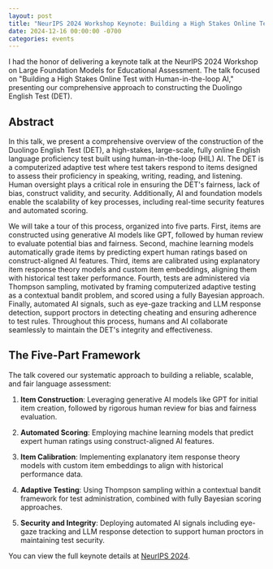 ```yaml
---
layout: post
title: "NeurIPS 2024 Workshop Keynote: Building a High Stakes Online Test with Human-in-the-loop AI"
date: 2024-12-16 00:00:00 -0700
categories: events
---
```


I had the honor of delivering a keynote talk at the NeurIPS 2024 Workshop on Large Foundation Models for Educational Assessment. The talk focused on "Building a High Stakes Online Test with Human-in-the-loop AI," presenting our comprehensive approach to constructing the Duolingo English Test (DET).

## Abstract

In this talk, we present a comprehensive overview of the construction of the Duolingo English Test (DET), a high-stakes, large-scale, fully online English language proficiency test built using human-in-the-loop (HIL) AI. The DET is a computerized adaptive test where test takers respond to items designed to assess their proficiency in speaking, writing, reading, and listening. Human oversight plays a critical role in ensuring the DET's fairness, lack of bias, construct validity, and security. Additionally, AI and foundation models enable the scalability of key processes, including real-time security features and automated scoring.

We will take a tour of this process, organized into five parts. First, items are constructed using generative AI models like GPT, followed by human review to evaluate potential bias and fairness. Second, machine learning models automatically grade items by predicting expert human ratings based on construct-aligned AI features. Third, items are calibrated using explanatory item response theory models and custom item embeddings, aligning them with historical test taker performance. Fourth, tests are administered via Thompson sampling, motivated by framing computerized adaptive testing as a contextual bandit problem, and scored using a fully Bayesian approach. Finally, automated AI signals, such as eye-gaze tracking and LLM response detection, support proctors in detecting cheating and ensuring adherence to test rules. Throughout this process, humans and AI collaborate seamlessly to maintain the DET's integrity and effectiveness.

## The Five-Part Framework

The talk covered our systematic approach to building a reliable, scalable, and fair language assessment:

1. **Item Construction**: Leveraging generative AI models like GPT for initial item creation, followed by rigorous human review for bias and fairness evaluation.

2. **Automated Scoring**: Employing machine learning models that predict expert human ratings using construct-aligned AI features.

3. **Item Calibration**: Implementing explanatory item response theory models with custom item embeddings to align with historical performance data.

4. **Adaptive Testing**: Using Thompson sampling within a contextual bandit framework for test administration, combined with fully Bayesian scoring approaches.

5. **Security and Integrity**: Deploying automated AI signals including eye-gaze tracking and LLM response detection to support human proctors in maintaining test security.

You can view the full keynote details at [NeurIPS 2024](https://neurips.cc/virtual/2024/107597).
